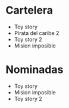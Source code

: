 # Cartelera

- Toy story
- Pirata del caribe 2
- Toy story 2
- Mision imposible

# Nominadas

- Toy story
- Mision imposible
- Toy story 2
